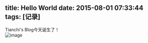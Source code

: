 title: Hello World
date: 2015-08-01 07:33:44
tags: [记录]
---
Tianchi's Blog今天诞生了！  
![image](http://7xky03.com1.z0.glb.clouddn.com/hello1183519,106.jpg)  
